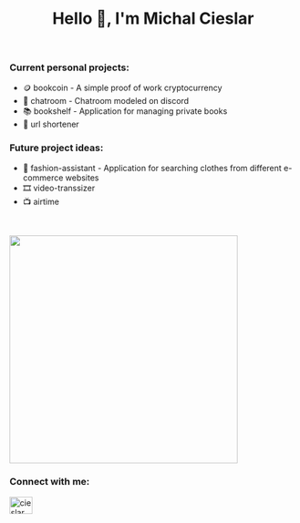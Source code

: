 <h1 align="center">Hello 👋, I'm Michal Cieslar</h1>

<br/>

<h3>Current personal projects:</h3>
<ul>
  <li>🪙 bookcoin - A simple proof of work cryptocurrency</li>
  <li>📨 chatroom - Chatroom modeled on discord</li>
  <li>📚 bookshelf - Application for managing private books</li>
  <li>🔗 url shortener</li>
</ul>


<h3>Future project ideas:</h3>
<ul>
  <li>👕 fashion-assistant - Application for searching clothes from different e-commerce websites</li>
  <li>🎞 video-transsizer</li>
  <li>📺 airtime</li>
</ul>

<br/>

<p align = "left">
  <img src = "https://github-readme-streak-stats.herokuapp.com?user=cieslarmichal&theme=dark&hide_border=true" width = 400>
</p>


<h3>Connect with me:</h3>
<p align="left">
<a href="https://www.linkedin.com/in/cieslarmichal" target="blank"><img align="center" src="https://raw.githubusercontent.com/rahuldkjain/github-profile-readme-generator/master/src/images/icons/Social/linked-in-alt.svg" alt="cieslarmichal" height="30" width="40" /></a>
</p>
